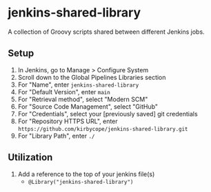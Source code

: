 # jenkins-shared-library
A collection of Groovy scripts shared between different Jenkins jobs.

## Setup
1. In Jenkins, go to Manage > Configure System
1. Scroll down to the Global Pipelines Libraries section
1. For "Name", enter `jenkins-shared-library`
1. For "Default Version", enter `main`
1. For "Retrieval method", select "Modern SCM"
1. For "Source Code Management", select "GitHub"
1. For "Credentials", select your [previously saved] git credentials
1. For "Repository HTTPS URL", enter `https://github.com/kirbycope/jenkins-shared-library.git`
1. For "Library Path", enter `./`

## Utilization
1. Add a reference to the top of your jenkins file(s)
    - `@Library("jenkins-shared-library")`
